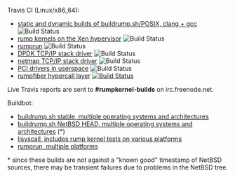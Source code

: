 Travis CI (Linux/x86_64):

* [static and dynamic builds of buildrump.sh/POSIX, clang + gcc](https://travis-ci.org/rumpkernel/buildrump.sh) ![Build Status](https://travis-ci.org/rumpkernel/buildrump.sh.png?branch=master)
* [rump kernels on the Xen hypervisor](https://travis-ci.org/rumpkernel/rumpuser-xen) ![Build Status](https://travis-ci.org/rumpkernel/rumpuser-xen.png?branch=master)
* [rumprun](https://travis-ci.org/rumpkernel/rumprun) ![Build Status](https://travis-ci.org/rumpkernel/rumprun.png?branch=master)
* [DPDK TCP/IP stack driver](https://travis-ci.org/rumpkernel/dpdk-rumptcpip) ![Build Status](https://travis-ci.org/rumpkernel/dpdk-rumptcpip.png?branch=master)
* [netmap TCP/IP stack driver](https://travis-ci.org/rumpkernel/netmap-rumptcpip) ![Build Status](https://travis-ci.org/rumpkernel/netmap-rumptcpip.png?branch=master)
* [PCI drivers in userspace](https://travis-ci.org/rumpkernel/pci-userspace) ![Build Status](https://travis-ci.org/rumpkernel/pci-userspace.png?branch=master)
* [rumpfiber hypercall layer](https://travis-ci.org/rumpkernel/rumpfiber) [![Build Status](https://travis-ci.org/rumpkernel/rumpfiber.png)](https://travis-ci.org/rumpkernel/rumpfiber)

Live Travis reports are sent to __#rumpkernel-builds__ on irc.freenode.net.

Buildbot:

* [buildrump.sh stable, multiple operating systems and architectures](http://build.myriabit.eu:8011/waterfall)
* [buildrump.sh NetBSD HEAD, multiple operating systems and architectures](http://build.myriabit.eu:8012/waterfall) (*)
* [ljsyscall, includes rump kernel tests on various platforms](http://build.myriabit.eu:8010/waterfall)
* [rumprun, multiple platforms](http://build.myriabit.eu:8013/waterfall)

\* since these builds are not against a "known good" timestamp of NetBSD sources, there may be transient failures due to problems in the NetBSD tree.
